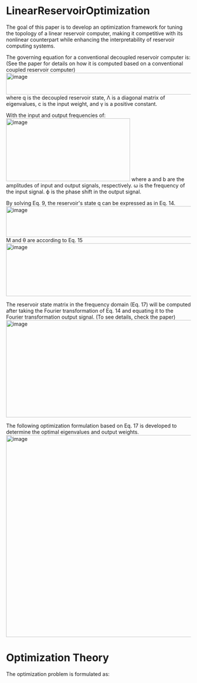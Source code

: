 # LinearReservoirOptimization

The goal of this paper is to develop an optimization framework for tuning the topology of a linear reservoir computer, making it competitive with its nonlinear counterpart while enhancing the interpretability of reservoir computing systems.

The governing equation for a conventional decoupled reservoir computer is: (See the paper for details on how it is computed based on a conventional coupled reservoir computer)
<img width="514" height="59" alt="image" src="https://github.com/user-attachments/assets/14e969a4-4d47-43b1-af0b-dcba576b3c95" />
where q is the decoupled reservoir state, Λ is a diagonal matrix of eigenvalues, c is the input weight, and γ is a positive constant.

With the input and output frequencies of: 
<img width="338" height="171" alt="image" src="https://github.com/user-attachments/assets/02addc7a-e2f1-4515-8767-d5b82a00df89" />
where a and b are the amplitudes of input and output signals, respectively. ω is the frequency of the input signal. ϕ is the phase shift in the output signal.

By solving Eq. 9,  the reservoir's state q can be expressed as in Eq. 14.
<img width="555" height="84" alt="image" src="https://github.com/user-attachments/assets/e618e284-1cfa-46c8-8257-78d4156321df" />
M and θ are according to Eq. 15 
<img width="568" height="144" alt="image" src="https://github.com/user-attachments/assets/b756e6f1-ad67-41aa-a965-a4f53ae68fb9" />

The reservoir state matrix in the frequency domain (Eq. 17) will be computed after taking the Fourier transformation of Eq. 14 and equating it to the Fourier transformation output signal. (To see details, check the paper)
<img width="1026" height="265" alt="image" src="https://github.com/user-attachments/assets/70249393-2128-4921-acb0-83e0801ed93c" />

The following optimization formulation based on Eq. 17 is developed to determine the optimal eigenvalues and output weights. 
<img width="575" height="550" alt="image" src="https://github.com/user-attachments/assets/3b6f0abb-caab-4253-8abe-ac2987f58a40" />




# Optimization Theory
The optimization problem is formulated as:

